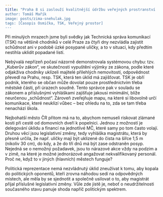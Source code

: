 ```yaml
---
title: "Praha 8 si zaslouží kvalitnější údržbu veřejných prostranství
author: Tomáš Mařík
image: posts/zima-snehulak.jpg
tags: [Časopis Osmička, TSK, Veřejný prostor]
---
```


Při minulých mrazech jsme byli svědky jak Technická správa komunikací (TSK) na většině chodníků v celé Praze za čtyři dny nezvládla zajistit schůdnost ani v podobě úzké posypané uličky, a to v situaci, kdy předtím nestihla uklidit popadané listí. 

Nebývalá nepřízeň počasí názorně demonstrovala systémovou chybu: tzv. „Kuberův zákon“, ve skutečnosti vypuštění výjimky ze zákona, podle které odjakživa chodníky uklízeli majitelé přilehlých nemovitostí, odpovědnost převedl na Prahu, resp. TSK, která ten úklid má zajišťovat. TSK je obří podnik, kterého se občan může dovolat pouze prostřednictvím třeba městské části, při úrazech soudně. Tento správce pak v souladu se zákonem a příslušnými vyhláškami zajišťuje jakousi minimální, blíže neurčenou „schůdnost“. Zároveň zveřejňuje mapu, na které si libovolně určí komunikace, které neuklízí vůbec – bez ohledu na to, zda se tam třeba nenachází škola. 

Nejbohatší město ČR přitom má na to, abychom nemuseli riskovat zlámané kosti při cestě od domovních dveří k popelnici. Jednou z možností je delegování úklidu a financí na jednotlivé MČ, které samy po tom často volají. Druhou věcí jsou legislativní změny, tedy vyhláška magistrátu, která by přesně určila, že např. uličky mají být uklizené do čista na šířce 1,5 m (nikoliv 30 cm), do kdy, a že do tří dnů má být zase odstraněn posyp. Nejedná se o nemožný požadavek, jsou to nárazové akce vždy na podzim a v zimě, na které je možné jednorázově angažovat nekvalifikovaný personál. Proč ne, když to v jiných (hlavních) městech funguje?

Politická reprezentace nemá nezvládnutý úklid zneužívat k tomu, aby kopala do politických oponentů, kteří zrovna náhodou sedí na odpovědných místech, ale měla by se sjednotit a společně usilovat o to, aby magistrát přijal příslušné legislativní změny. Vůle zde jistě je, neboť o neudržitelnosti současného stavu panuje shoda napříč politickým spektrem.
